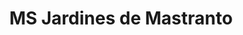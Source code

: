 ---
title: "MS Jardines de Mastranto"
url: /la-chorrera/ms-jardines-de-mastranto/
shop: Lebensmittel
---